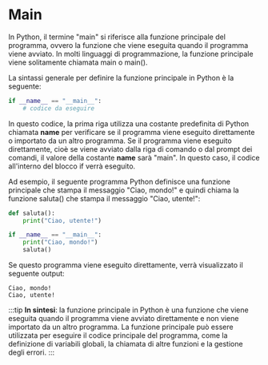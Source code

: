 # Main

In Python, il termine "main" si riferisce alla funzione principale del programma, ovvero la funzione che viene eseguita quando il programma viene avviato. In molti linguaggi di programmazione, la funzione principale viene solitamente chiamata main o main().

La sintassi generale per definire la funzione principale in Python è la seguente:

```python
if __name__ == "__main__":
    # codice da eseguire
```

In questo codice, la prima riga utilizza una costante predefinita di Python chiamata __name__ per verificare se il programma viene eseguito direttamente o importato da un altro programma. Se il programma viene eseguito direttamente, cioè se viene avviato dalla riga di comando o dal prompt dei comandi, il valore della costante __name__ sarà "main". In questo caso, il codice all'interno del blocco if verrà eseguito.

Ad esempio, il seguente programma Python definisce una funzione principale che stampa il messaggio "Ciao, mondo!" e quindi chiama la funzione saluta() che stampa il messaggio "Ciao, utente!":

```python
def saluta():
    print("Ciao, utente!")

if __name__ == "__main__":
    print("Ciao, mondo!")
    saluta()
```

Se questo programma viene eseguito direttamente, verrà visualizzato il seguente output:

```text
Ciao, mondo!
Ciao, utente!
```

:::tip
**In sintesi**: la funzione principale in Python è una funzione che viene eseguita quando il programma viene avviato direttamente e non viene importato da un altro programma. La funzione principale può essere utilizzata per eseguire il codice principale del programma, come la definizione di variabili globali, la chiamata di altre funzioni e la gestione degli errori.
:::
